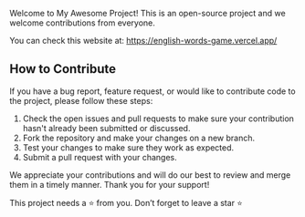 Welcome to My Awesome Project! This is an open-source project and we welcome contributions from everyone.

You can check this website at: https://english-words-game.vercel.app/

## How to Contribute

If you have a bug report, feature request, or would like to contribute code to the project, please follow these steps:

1. Check the open issues and pull requests to make sure your contribution hasn't already been submitted or discussed.
2. Fork the repository and make your changes on a new branch.
3. Test your changes to make sure they work as expected.
4. Submit a pull request with your changes.

We appreciate your contributions and will do our best to review and merge them in a timely manner. Thank you for your support!

This project needs a ⭐️ from you. Don’t forget to leave a star ⭐️
